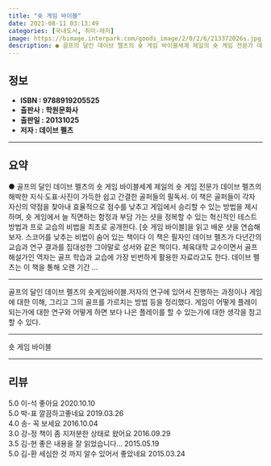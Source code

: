 ```yaml
---
title: "숏 게임 바이블"
date: 2021-08-11 03:13:49
categories: [국내도서, 취미-레저]
image: https://bimage.interpark.com/goods_image/2/0/2/6/213372026s.jpg
description: ● 골프의 달인 데이브 펠츠의 숏 게임 바이블세계 제일의 숏 게임 전문가 데이브 펠츠의 해박한 지식·도표·사진이 가득한 쉽고 간결한 골퍼들의 필독서. 이 책은 골퍼들이 각자 자신의 약점을 찾아내 효율적으로 점수를 낮추고 게임에서 승리할 수 있는 방법을 제시하며, 숏 게임에서 늘 직면하
---
```


## **정보**

- **ISBN : 9788919205525**
- **출판사 : 학원문화사**
- **출판일 : 20131025**
- **저자 : 데이브 펠츠**

------



## **요약**

●  골프의 달인 데이브 펠츠의 숏 게임 바이블세계 제일의 숏 게임 전문가 데이브 펠츠의 해박한 지식·도표·사진이 가득한 쉽고 간결한 골퍼들의 필독서. 이 책은 골퍼들이 각자 자신의 약점을 찾아내 효율적으로 점수를 낮추고 게임에서 승리할 수 있는 방법을 제시하며, 숏 게임에서 늘 직면하는 함정과 부담 가는 샷을 정복할 수 있는 혁신적인 테스트 방법과 프로 교습의 비법을 최초로 공개한다. [숏 게임 바이블]을 읽고 배운 샷을 연습해 보자. 스코어를 낮추는 비법이 숨어 있는 책이다 이 책은 필자인 데이브 펠츠가 다년간의 교습과 연구 결과를 집대성한 그야말로 성서와 같은 책이다. 체육대학 교수이면서 골프 해설가인 역자는 골프 학습과 교습에 가장 빈번하게 활용한 자료라고도 한다. 데이브 펠츠는 이 책을 통해 오랜 기간 ...

------

골프의 달인 데이브 펠츠의 숏게임바이블.저자의 연구에 있어서 진행하는 과정이나 게임에 대한 이해, 그리고 그의 골프를 가르치는 방법 등을 정리했다. 게임이 어떻게 플레이되는가에 대한 연구와 어떻게 하면 보다 나은 플레이를 할 수 있는가에 대한 생각을 참고할 수 있다.

------


숏 게임 바이블 

------


## **리뷰** 

5.0 이-석 좋아요 2020.10.10 <br/>5.0 박-표 깔끔하고좋네요 2019.03.26 <br/>4.0 송- 꼭 보세요  2016.10.04 <br/>3.0 강-정 책이 좀 지저분한 상태로 왔어요 2016.09.29 <br/>3.5 김-현 좋은 내용을 잘 읽었습니다... 2015.05.19 <br/>5.0 김-환 세심한 것 까지 알수 있어서 좋았네요 2015.03.24 <br/>